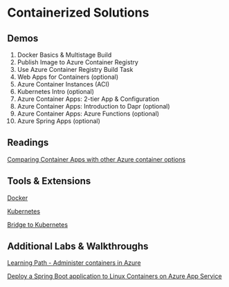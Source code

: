 # Containerized Solutions

## Demos

1. Docker Basics & Multistage Build
2. Publish Image to Azure Container Registry
3. Use Azure Container Registry Build Task
4. Web Apps for Containers (optional)
5. Azure Container Instances (ACI)
6. Kubernetes Intro (optional)
7. Azure Container Apps: 2-tier App & Configuration
8. Azure Container Apps: Introduction to Dapr (optional)
9. Azure Container Apps: Azure Functions (optional)
10. Azure Spring Apps (optional)

## Readings

[Comparing Container Apps with other Azure container options](https://learn.microsoft.com/en-us/azure/container-apps/compare-options)

## Tools & Extensions

[Docker](https://marketplace.visualstudio.com/items?itemName=ms-azuretools.vscode-docker)

[Kubernetes](https://marketplace.visualstudio.com/items?itemName=ms-kubernetes-tools.vscode-kubernetes-tools)

[Bridge to Kubernetes](https://marketplace.visualstudio.com/items?itemName=mindaro.mindaro)

## Additional Labs & Walkthroughs

[Learning Path - Administer containers in Azure](https://docs.microsoft.com/en-us/learn/paths/administer-containers-in-azure/)

[Deploy a Spring Boot application to Linux Containers on Azure App Service](https://docs.microsoft.com/en-us/azure/developer/java/spring-framework/deploy-spring-boot-java-app-on-linux)
